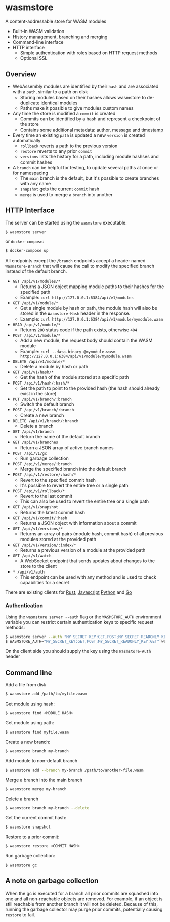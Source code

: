 # wasmstore

A content-addressable store for WASM modules

- Built-in WASM validation
- History management, branching and merging
- Command-line interface
- HTTP interface
  - Simple authentication with roles based on HTTP request methods
  - Optional SSL

## Overview

- WebAssembly modules are identified by their `hash` and are associated with a `path`, similar to a path on disk
  - Storing modules based on their hashes allows wasmstore to de-duplicate identical modules
  - Paths make it possible to give modules custom names
- Any time the store is modified a `commit` is created
  - Commits can be identified by a hash and represent a checkpoint of the store
  - Contains some additional metadata: author, message and timestamp
- Every time an existing `path` is updated a new `version` is created automatically
  - `rollback` reverts a path to the previous version
  - `restore` reverts to any prior `commit`
  - `versions` lists the history for a path, including module hashses and commit hashes
- A `branch` can be helpful for testing, to update several paths at once or for namespacing
  - The `main` branch is the default, but it's possible to create branches with any name 
  - `snapshot` gets the current `commit` hash
  - `merge` is used to merge a `branch` into another

## HTTP Interface

The server can be started using the `wasmstore` executable:

```sh
$ wasmstore server
```

or `docker-compose`:

```sh
$ docker-compose up
```

All endpoints except the `/branch` endpoints accept a header named `Wasmstore-Branch`
that will cause the call to modify the specified branch instead of the default
branch.

- `GET /api/v1/modules/*`
  - Returns a JSON object mapping module paths to their hashes for the
    specified path
  - Example: `curl http://127.0.0.1:6384/api/v1/modules`
- `GET /api/v1/module/*`
  - Get a single module by hash or path, the module hash will also be stored in
    the `Wasmstore-Hash` header in the response.
  - Example: `curl http://127.0.0.1:6384/api/v1/module/mymodule.wasm`
- `HEAD /api/v1/module/*`
  - Returns `200` status code if the path exists, otherwise `404`
- `POST /api/v1/module/*`
  - Add a new module, the request body should contain the WASM module
  - Example: `curl --data-binary @mymodule.wasm http://127.0.0.1:6384/api/v1/module/mymodule.wasm`
- `DELETE /api/v1/module/*`
  - Delete a module by hash or path
- `GET /api/v1/hash/*`
  - Get the hash of the module stored at a specific path
- `POST /api/v1/hash/:hash/*`
  - Set the path to point to the provided hash (the hash should already exist in the store)
- `PUT /api/v1/branch/:branch`
  - Switch the default branch
- `POST /api/v1/branch/:branch`
  - Create a new branch
- `DELETE /api/v1/branch/:branch`
  - Delete a branch
- `GET /api/v1/branch`
  - Return the name of the default branch
- `GET /api/v1/branches`
  - Return a JSON array of active branch names
- `POST /api/v1/gc`
  - Run garbage collection
- `POST /api/v1/merge/:branch`
  - Merge the specified branch into the default branch
- `POST /api/v1/restore/:hash/*`
  - Revert to the specified commit hash
  - It's possible to revert the entire tree or a single path 
- `POST /api/v1/rollback/*`
  - Revert to the last commit
  - This can also be used to revert the entire tree or a single path
- `GET /api/v1/snapshot`
  - Returns the latest commit hash
- `GET /api/v1/commit/:hash`
  - Returns a JSON object with information about a commit
- `GET /api/v1/versions/*`
  - Returns an array of pairs (module hash, commit hash) of all previous modules stored at the provided path
- `GET /api/v1/version/:index/*`
  - Returns a previous version of a module at the provided path
- `GET /api/v1/watch`
  - A WebSocket endpoint that sends updates about changes to the store to the client
- `* /api/v1/auth`
  - This endpoint can be used with any method and is used to check capabilities for a secret

There are existing clients for [Rust](https://github.com/dylibso/wasmstore/tree/main/client/rust), [Javascript](https://github.com/dylibso/wasmstore/tree/main/client/js)
[Python](https://github.com/dylibso/wasmstore/tree/main/client/python) and [Go](https://github.com/dylibso/wasmstore/tree/main/client/go)

### Authentication

Using the `wasmstore server --auth` flag or the `WASMSTORE_AUTH` environment variable you can restrict certain authentication keys
to specific request methods:

```sh
$ wasmstore server --auth "MY_SECRET_KEY:GET,POST;MY_SECRET_READONLY_KEY:GET"
$ WASMSTORE_AUTH="MY_SECRET_KEY:GET,POST;MY_SECRET_READONLY_KEY:GET" wasmstore server
```

On the client side you should supply the key using the `Wasmstore-Auth` header

## Command line

Add a file from disk

```sh
$ wasmstore add /path/to/myfile.wasm
```

Get module using hash:

```sh
$ wasmstore find <MODULE HASH>
```

Get module using path:

```sh
$ wasmstore find myfile.wasm
```

Create a new branch:

```sh
$ wasmstore branch my-branch
```

Add module to non-default branch

```sh
$ wasmstore add --branch my-branch /path/to/another-file.wasm
```

Merge a branch into the main branch

```sh
$ wasmstore merge my-branch
```

Delete a branch

```sh
$ wasmstore branch my-branch --delete
```

Get the current commit hash:

```sh
$ wasmstore snapshot
```

Restore to a prior commit:

```sh
$ wasmstore restore <COMMIT HASH>
```

Run garbage collection:

```sh
$ wasmstore gc
```

## A note on garbage collection

When the gc is executed for a branch all prior commits are squashed into one
and all non-reachable objects are removed. For example, if an object is still
reachable from another branch it will not be deleted. Because of this, running
the garbage collector may purge prior commits, potentially causing `restore`
to fail.
